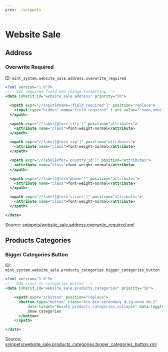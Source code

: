 ```yaml
---
prev: ./snippets
---
```

# Website Sale
## Address  
### Overwrite Required  
ID: `mint_system.website_sale.address.overwrite_required`  
```xml
<?xml version="1.0"?>
<!-- Set required field and change formatting -->
<data inherit_id="website_sale.address" priority="50">

  <xpath expr="//input[@name='field_required']" position="replace">
    <input type="hidden" name="field_required" t-att-value="'name,email'" />
  </xpath>

  <xpath expr="//label[@for='city']" position="attributes">
    <attribute name="class">font-weight-normal</attribute>
  </xpath>

  <xpath expr="//label[@for='zip']" position="attributes">
    <attribute name="class">font-weight-normal</attribute>
  </xpath>

  <xpath expr="//label[@for='country_id']" position="attributes">
    <attribute name="class">font-weight-normal</attribute>
  </xpath>

  <xpath expr="//label[@for='phone']" position="attributes">
    <attribute name="class">font-weight-normal</attribute>
  </xpath>

  <xpath expr="//label[@for='street']" position="attributes">
    <attribute name="class">font-weight-normal</attribute>
  </xpath>

</data>

```
Source: [snippets/website_sale.address.overwrite_required.xml](https://github.com/Mint-System/Odoo-Development/tree/14.0/snippets/website_sale.address.overwrite_required.xml)

## Products Categories  
### Bigger Categories Button  
ID: `mint_system.website_sale.products_categories.bigger_categories_button`  
```xml
<?xml version="1.0"?>
<!-- Add class to categories button -->
<data inherit_id="website_sale.products_categories" priority="50">

	<xpath expr="//button" position="replace">
	  <button type="button" class="btn btn-secondary d-lg-none mb-2"
		  data-target="#wsale_products_categories_collapse" data-toggle="collapse">
		  Show categories
	  </button>
	</xpath>

</data>

```
Source: [snippets/website_sale.products_categories.bigger_categories_button.xml](https://github.com/Mint-System/Odoo-Development/tree/14.0/snippets/website_sale.products_categories.bigger_categories_button.xml)

